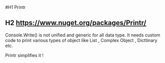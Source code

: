 #H1 Printr
## H2 https://www.nuget.org/packages/Printr/

Console.Write() is not unified and generic for all data type. It needs custom code to print various types of object like List<string> , Complex Object , Dicttinary etc. 

Printr simplifies it ! 

